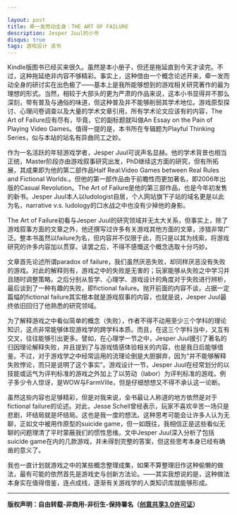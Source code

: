 ```yaml
---

layout: post
title: 牵一发而动全身：THE ART OF FAILURE
description: Jesper Juul的小书
disqus: true
tags: 游戏设计 读书
---
```

Kindle版图书已经买来很久。虽然是本小册子，但还是拖延直到今天才读完。不过，这种拖延绝非内容不够精彩。事实上，这种借由一个概念论述开来，牵一发而动全身的研讨实在出色极了——基本上是我所能够想到的游戏相关研究著作的最为理想的形式。当然，相较于大部头的更为严肃的作品来说，这本小书显得并不那么深刻，带有普及与通俗的味道，但这种普及并不能够削弱其学术地位。游戏原型探讨、心理问卷调查以及大量的学术文章引用，所有学术论文应该有的内容，The Art of Failure应有尽有，毕竟，它的副标题就叫做An Essay on the Pain of Playing Video Games。值得一提的是，本书所在专辑题为Playful Thinking Series，似与本站的站名有异曲同工之妙。

作为一名活跃的年轻游戏学者，Jesper Juul可说声名显赫。他的学术背景也相当正统，Master阶段亦由游戏叙事研究出发，PhD继续这方面的研究，但有所拓展，其成果即为他的第二部作品Half Real:Video Games between Real Rules and Fictional Worlds.。但他的第一部作品由于前瞻性而更加著名，即2006年出版的Casual Revolution。The Art of Failure是他的第三部作品，也是今年初发售的新书。Jesper Juul本人以ludologist自居，个人网站旗下子站的域名更是以此为名，narrative v.s. ludology的口水战之中也没有少掉他的身影。

The Art of Failure初看与Jesper Juul的研究领域并无太大关系，但事实上，除了游戏叙事方面的文章之外，他还撰写过许多有关游戏其他方面的文章，涉猎非常广泛。整本书虽然以failure为名，但内容并不仅限于此，而只是以其为线索，将游戏研究的许多内容加以贯穿。读罢之后，不得不感慨这个概念选取十分巧妙。

文章首先论述所谓paradox of failure，我们虽然厌恶失败，却同样厌恶没有失败的游戏。对此的解释则有，游戏之中的失败是无害的；玩家能够从失败之中学习并且随时调整策略。之后分别从哲学、心理学、游戏设计的角度对于失败进行辨析，最后谈到了一种有趣的失败，即fictional failure。抛开前面的内容不谈，占据一定篇幅的fictional failure其实根本就是游戏叙事的内容，也就是说，Jesper Juul最终依旧回归了他熟悉的研究领域。

为了解释游戏之中看似简单的概念（失败），作者不得不动用至少三个学科的理论知识，这点非常能够体现游戏学的跨学科本质。而且，在这三个学科当中，又互有交叉，往往能够引出更多。譬如，在心理学一节之中，Jesper Juul援引了著名的归因理论解释失败，并且提到了与游戏情感体验相关的内容，也是我日后能够借鉴。不过，对于游戏学之中经常运用的流理论倒是大胆摒弃，因为“并不能够解释失败悖论，而只是说明了这个事实”。游戏设计一节，Jesper Juul在经常划分的以技能或运气为评判标准的游戏之外加上了以劳动（labor）为评判标准的游戏，例子多少令人惊讶，是WOW与FarmVille，但是仔细想想又不得不承认这一论断。

虽然这些内容也足够精彩，但是对我来说，全书最让人称道的地方依然是对于fictional failure的论述。对此，Jesse Schell曾经表示，玩家不喜欢辛苦一场只是悲剧，坏结局就是坏结局。这也是我一度的想法。这种思考可能会让许多人认为无聊，正如文中被用作原型的suicide game，但一如既往，我相信正是这些看似无聊的问题理清了平时蒙蔽我们的惯性思维。文中Jesper Juul深入分析了包括suicide game在内的几款游戏，并未得到完整的答案，但这些思考本身已经有确凿的意义了。

我也一直计划就游戏之中的某些概念整理成集，如果不算整理旧作这种偷懒的做法，最有可能的依然首先是游戏史与创新方法论。——其实我想说的是，这种做法本身实在值得借鉴，连点成线，逐渐有关游戏学的人类知识库就能够形成。

---
**版权声明：自由转载-非商用-非衍生-保持署名（[创意共享3.0许可证](https://creativecommons.org/licenses/by-nc-nd/3.0/deed.zh)）**